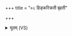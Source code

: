 +++
title = "०८ हिङ्करिक्रती बृहती"

+++
<details><summary>मूलम् (VS)</summary>

हि॒ङ्करि॑क्रती बृह॒ती व॑यो॒धा उ॒च्चैर्घो॑षा॒भ्येति॒ या व्र॒तम्। त्रीन्घ॒र्मान॒भि वा॑वशा॒ना मिमा॑ति मा॒युं पय॑ते॒ पयो॑भिः ॥
</details>